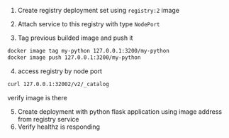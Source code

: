 
1. Create registry deployment set using `registry:2` image
2. Attach service to this registry with type `NodePort`

3. Tag previous builded image and push it

```sh
docker image tag my-python 127.0.0.1:3200/my-python
docker image push 127.0.0.1:3200/my-python
```

4. access registry by node port

```sh
curl 127.0.0.1:32002/v2/_catalog
```
verify image is there

5. Create deployment with python flask application using image address from registry service
6. Verify healthz is responding